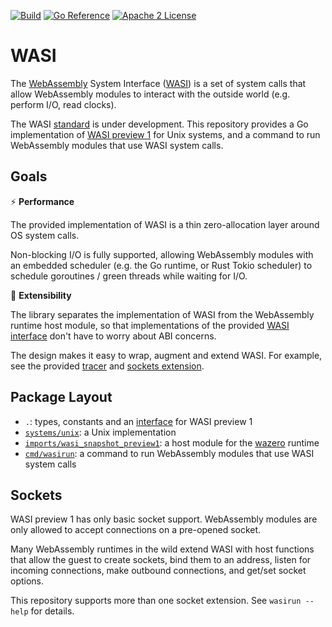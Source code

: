 [![Build](https://github.com/stealthrocket/wasi-go/actions/workflows/wasi-testuite.yml/badge.svg)](https://github.com/stealthrocket/wasi-go/actions/workflows/go.yml)
[![Go Reference](https://pkg.go.dev/badge/github.com/stealthrocket/wasi-go.svg)](https://pkg.go.dev/github.com/stealthrocket/wasi-go)
[![Apache 2 License](https://img.shields.io/badge/license-Apache%202-blue.svg)](LICENSE)

# WASI

The [WebAssembly][wasm] System Interface ([WASI][wasi]) is a set of system calls
that allow WebAssembly modules to interact with the outside world (e.g. perform
I/O, read clocks).

The WASI [standard][wasi] is under development. This repository provides a Go
implementation of [WASI preview 1][preview1] for Unix systems, and a command
to run WebAssembly modules that use WASI system calls.

## Goals

:zap: **Performance**

The provided implementation of WASI is a thin zero-allocation layer around OS
system calls.

Non-blocking I/O is fully supported, allowing WebAssembly modules with an embedded
scheduler (e.g. the Go runtime, or Rust Tokio scheduler) to schedule goroutines /
green threads while waiting for I/O.

:battery: **Extensibility**

The library separates the implementation of WASI from the WebAssembly runtime host
module, so that implementations of the provided [WASI interface][system] don't
have to worry about ABI concerns.

The design makes it easy to wrap, augment and extend WASI. For example, see the
provided [tracer][tracer] and [sockets extension][sockets-extension].

## Package Layout

- `.`: types, constants and an [interface][system] for WASI preview 1
- [`systems/unix`][unix-system]: a Unix implementation
- [`imports/wasi_snapshot_preview1`][host-module]: a host module for the [wazero][wazero] runtime
- [`cmd/wasirun`][wasirun]: a command to run WebAssembly modules that use WASI system calls

[wasm]: https://webassembly.org
[wasi]: https://github.com/WebAssembly/WASI
[system]: https://github.com/stealthrocket/wasi-go/blob/main/system.go
[unix-system]: https://github.com/stealthrocket/wasi-go/blob/main/systems/unix/system.go
[host-module]: https://github.com/stealthrocket/wasi-go/blob/main/imports/wasi_snapshot_preview1/module.go
[preview1]: https://github.com/WebAssembly/WASI/blob/e324ce3/legacy/preview1/docs.md
[wazero]: https://wazero.io
[wasirun]: https://github.com/stealthrocket/wasi-go/tree/main/cmd/wasirun
[tracer]: https://github.com/stealthrocket/wasi-go/blob/main/tracer.go
[sockets-extension]: https://github.com/stealthrocket/wasi-go/blob/main/sockets_extension.go

## Sockets

WASI preview 1 has only basic socket support. WebAssembly modules are only
allowed to accept connections on a pre-opened socket.

Many WebAssembly runtimes in the wild extend WASI with host functions that allow
the guest to create sockets, bind them to an address, listen for incoming
connections, make outbound connections, and get/set socket options.

This repository supports more than one socket extension. See `wasirun --help`
for details.
